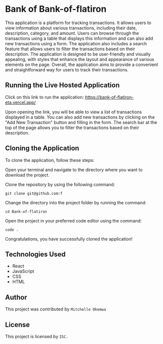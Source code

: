 # Bank of Bank-of-flatiron

This application is a platform for tracking transactions. It allows users to view information about various transactions, including their date, description, category, and amount. Users can browse through the transactions using a table that displays this information and can also add new transactions using a form. The application also includes a search feature that allows users to filter the transactions based on their description. The application is designed to be user-friendly and visually appealing, with styles that enhance the layout and appearance of various elements on the page. Overall, the application aims to provide a convenient and straightforward way for users to track their transactions.

## Running the Live Hosted Application
Click on this link to run the application: https://bank-of-flatiron-eta.vercel.app/

Upon opening the link, you will be able to view a list of transactions displayed in a table. You can also add new transactions by clicking on the "Add New Transaction" button and filling in the form. The search bar at the top of the page allows you to filter the transactions based on their description.

## Cloning the Application

To clone the application, follow these steps:

Open your terminal and navigate to the directory where you want to download the project.

Clone the repository by using the following command:

    git clone git@github.com:f

Change the directory into the project folder by running the command:

    cd Bank-of-flatiron

Open the project in your preferred code editor using the command:

    code .

Congratulations, you have successfully cloned the application!

## Technologies Used
- React
- JavaScript
- CSS
- HTML

## Author
 This project was contributed by  `Mitchelle Okemwa`

## License
This project is licensed by `ISC.`